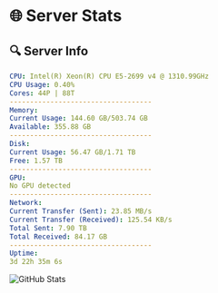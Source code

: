 # 🌐 Server Stats
## 🔍 Server Info
```yaml
CPU: Intel(R) Xeon(R) CPU E5-2699 v4 @ 1310.99GHz
CPU Usage: 0.40%
Cores: 44P | 88T
-----------------------------------
Memory:
Current Usage: 144.60 GB/503.74 GB
Available: 355.88 GB
-----------------------------------
Disk:
Current Usage: 56.47 GB/1.71 TB
Free: 1.57 TB
-----------------------------------
GPU:
No GPU detected
-----------------------------------
Network:
Current Transfer (Sent): 23.85 MB/s
Current Transfer (Received): 125.54 KB/s
Total Sent: 7.90 TB
Total Received: 84.17 GB
-----------------------------------
Uptime:
3d 22h 35m 6s
```
![GitHub Stats](https://img.shields.io/badge/Updated-2025-03-11_19:57:55-blue)